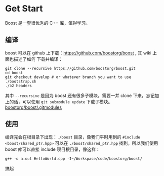 # Get Start

Boost 是一套很优秀的 C++ 库，值得学习。

## 编译

boost 可以在 github 上下载：https://github.com/boostorg/boost , 其 wiki 上面也描述了如何 下载并编译：

```
git clone --recursive https://github.com/boostorg/boost.git
cd boost
git checkout develop # or whatever branch you want to use
./bootstrap.sh
./b2 headers
```

其中  `--recursive` 是因为 boost 还有很多子模块，需要一并 clone 下来，忘记加上的话，可以使用 `git submodule update` 下载子模块。  [boostorg/boost/.gitmodules](https://github.com/boostorg/boost/blob/master/.gitmodules)

## 使用

编译完会在根目录下出现：`./boost` 目录，像我们平时用到的 `#include <boost/shared_ptr.hpp>` 可以在 `./boost/shared_ptr.hpp` 找到。所以我们使用 boost 库可以直接 include 项目根目录，像这样：

```
g++ -o a.out HelloWorld.cpp -I~/Workspace/code/boostorg/boost/
```

搞起